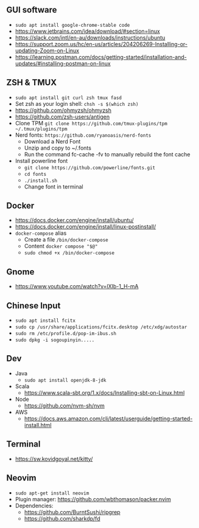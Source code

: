 ## GUI software
- `sudo apt install google-chrome-stable code`
- https://www.jetbrains.com/idea/download/#section=linux
- https://slack.com/intl/en-au/downloads/instructions/ubuntu
- https://support.zoom.us/hc/en-us/articles/204206269-Installing-or-updating-Zoom-on-Linux
- https://learning.postman.com/docs/getting-started/installation-and-updates/#installing-postman-on-linux

## ZSH & TMUX
- `sudo apt install git curl zsh tmux fasd`
- Set zsh as your login shell: `chsh -s $(which zsh)`
- https://github.com/ohmyzsh/ohmyzsh
- https://github.com/zsh-users/antigen
- Clone TPM `git clone https://github.com/tmux-plugins/tpm ~/.tmux/plugins/tpm`
- Nerd fonts: `https://github.com/ryanoasis/nerd-fonts`
  - Download a Nerd Font
  - Unzip and copy to ~/.fonts
  - Run the command fc-cache -fv to manually rebuild the font cache
- Install powerline font
  - `git clone https://github.com/powerline/fonts.git`
  - `cd fonts`
  - `./install.sh`
  - Change font in terminal

## Docker
- https://docs.docker.com/engine/install/ubuntu/
- https://docs.docker.com/engine/install/linux-postinstall/
- `docker-compose` alias
  - Create a file `/bin/docker-compose`
  - Content `docker compose "$@"`
  - `sudo chmod +x /bin/docker-compose`


## Gnome
- https://www.youtube.com/watch?v=lXIb-1_H-mA

## Chinese Input
- `sudo apt install fcitx`
- `sudo cp /usr/share/applications/fcitx.desktop /etc/xdg/autostar`
- `sudo rm /etc/profile.d/pop-im-ibus.sh`
- `sudo dpkg -i sogoupinyin.....`

## Dev
- Java
  - `sudo apt install openjdk-8-jdk`
- Scala
  - https://www.scala-sbt.org/1.x/docs/Installing-sbt-on-Linux.html
- Node
  - https://github.com/nvm-sh/nvm
- AWS
  - https://docs.aws.amazon.com/cli/latest/userguide/getting-started-install.html


## Terminal
- https://sw.kovidgoyal.net/kitty/

## Neovim
- `sudo apt-get install neovim`
- Plugin manager: https://github.com/wbthomason/packer.nvim
- Dependencies:
  - https://github.com/BurntSushi/ripgrep
  - https://github.com/sharkdp/fd
